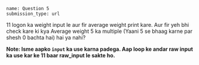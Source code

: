 ```ngMeta
name: Question 5
submission_type: url
```

11 logon ka weight input le aur fir average weight print kare. Aur fir yeh bhi check kare ki kya Average weight 5 ka multiple (Yaani 5 se bhaag karne par shesh 0 bachta hai) hai ya nahi?

**Note: Isme aapko `input` ka use karna padega. Aap loop ke andar raw input ka use kar ke 11 baar raw_input le sakte ho.**